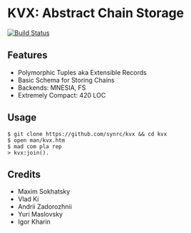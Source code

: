 KVX: Abstract Chain Storage
===========================
[![Build Status](https://travis-ci.org/synrc/kvx.svg?branch=master)](https://travis-ci.org/synrc/kvx)

Features
--------

* Polymorphic Tuples aka Extensible Records
* Basic Schema for Storing Chains
* Backends: MNESIA, FS
* Extremely Compact: 420 LOC

Usage
-----

```
$ git clone https://github.com/synrc/kvx && cd kvx
$ open man/kvx.htm
$ mad com pla rep
> kvx:join().
```

Credits
-------

* Maxim Sokhatsky
* Vlad Ki
* Andrii Zadorozhnii
* Yuri Maslovsky
* Igor Kharin
